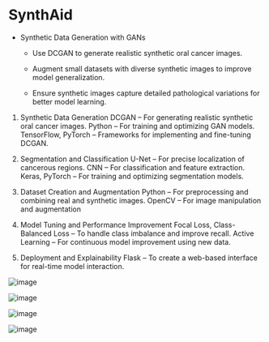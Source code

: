 # SynthAid

- Synthetic Data Generation with GANs
     -   Use DCGAN to generate realistic synthetic oral cancer images.
      
     - Augment small datasets with diverse synthetic images to improve model generalization.
      
    - Ensure synthetic images capture detailed pathological variations for better model learning.

1. Synthetic Data Generation
DCGAN – For generating realistic synthetic oral cancer images.
Python – For training and optimizing GAN models.
TensorFlow, PyTorch – Frameworks for implementing and fine-tuning DCGAN.

3.   Segmentation and Classification
U-Net – For precise localization of cancerous regions.
CNN – For classification and feature extraction.
Keras, PyTorch – For training and optimizing segmentation models.

4.  Dataset Creation and Augmentation
Python – For preprocessing and combining real and synthetic images.
OpenCV – For image manipulation and augmentation

5. Model Tuning and Performance Improvement
Focal Loss, Class-Balanced Loss – To handle class imbalance and improve recall.
Active Learning – For continuous model improvement using new data.

6.  Deployment and Explainability
Flask – To create a web-based interface for real-time model interaction.


![image](https://github.com/user-attachments/assets/8a24721a-fabc-4b7b-aedd-dd92a35bf7c8)

![image](https://github.com/user-attachments/assets/1ab9bccf-5241-465f-8ab4-86fbabba13d7)

![image](https://github.com/user-attachments/assets/d6ef350c-cc00-4e54-a7fc-467110f7b96c)

![image](https://github.com/user-attachments/assets/2a19262d-c061-452a-8d92-4e2928c1729d)

